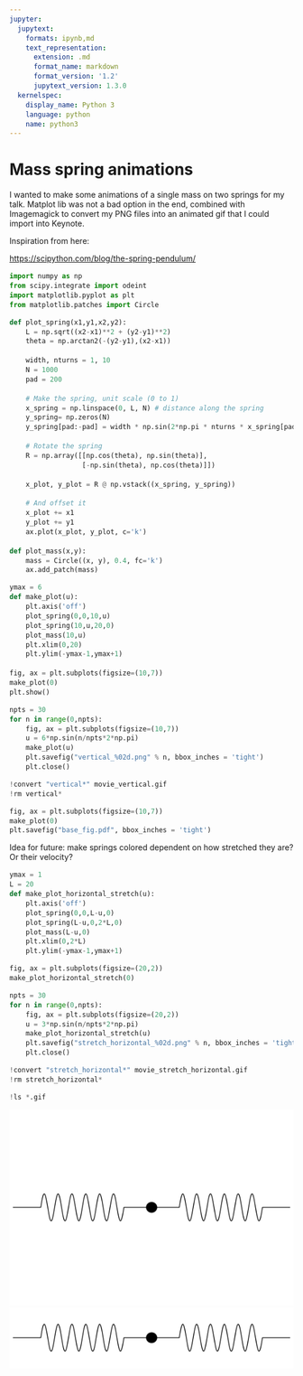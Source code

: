 ```yaml
---
jupyter:
  jupytext:
    formats: ipynb,md
    text_representation:
      extension: .md
      format_name: markdown
      format_version: '1.2'
      jupytext_version: 1.3.0
  kernelspec:
    display_name: Python 3
    language: python
    name: python3
---
```


# Mass spring animations

I wanted to make some animations of a single mass on two springs for my talk. Matplot lib was not a bad option in the end, combined with Imagemagick to convert my PNG files into an animated gif that I could import into Keynote. 

Inspiration from here:

https://scipython.com/blog/the-spring-pendulum/

```python
import numpy as np
from scipy.integrate import odeint
import matplotlib.pyplot as plt
from matplotlib.patches import Circle
```

```python
def plot_spring(x1,y1,x2,y2):
    L = np.sqrt((x2-x1)**2 + (y2-y1)**2)
    theta = np.arctan2(-(y2-y1),(x2-x1))

    width, nturns = 1, 10
    N = 1000
    pad = 200

    # Make the spring, unit scale (0 to 1)
    x_spring = np.linspace(0, L, N) # distance along the spring
    y_spring= np.zeros(N)
    y_spring[pad:-pad] = width * np.sin(2*np.pi * nturns * x_spring[pad:-pad]/L)

    # Rotate the spring
    R = np.array([[np.cos(theta), np.sin(theta)],
                  [-np.sin(theta), np.cos(theta)]])

    x_plot, y_plot = R @ np.vstack((x_spring, y_spring))

    # And offset it
    x_plot += x1
    y_plot += y1
    ax.plot(x_plot, y_plot, c='k')

def plot_mass(x,y):
    mass = Circle((x, y), 0.4, fc='k')
    ax.add_patch(mass)
```

```python
ymax = 6
def make_plot(u):   
    plt.axis('off')
    plot_spring(0,0,10,u)
    plot_spring(10,u,20,0)
    plot_mass(10,u)
    plt.xlim(0,20)
    plt.ylim(-ymax-1,ymax+1)

fig, ax = plt.subplots(figsize=(10,7))
make_plot(0)
plt.show()
```

```python
npts = 30
for n in range(0,npts):
    fig, ax = plt.subplots(figsize=(10,7))
    u = 6*np.sin(n/npts*2*np.pi)
    make_plot(u)
    plt.savefig("vertical_%02d.png" % n, bbox_inches = 'tight')
    plt.close()
```

```python
!convert "vertical*" movie_vertical.gif
!rm vertical*
```

```python
fig, ax = plt.subplots(figsize=(10,7))
make_plot(0)
plt.savefig("base_fig.pdf", bbox_inches = 'tight')
```

Idea for future: make springs colored dependent on how stretched they are? Or their velocity? 

```python
ymax = 1
L = 20
def make_plot_horizontal_stretch(u):
    plt.axis('off')
    plot_spring(0,0,L-u,0)
    plot_spring(L-u,0,2*L,0)
    plot_mass(L-u,0)
    plt.xlim(0,2*L)
    plt.ylim(-ymax-1,ymax+1)
```

```python
fig, ax = plt.subplots(figsize=(20,2))
make_plot_horizontal_stretch(0)
```

```python
npts = 30
for n in range(0,npts):
    fig, ax = plt.subplots(figsize=(20,2))
    u = 3*np.sin(n/npts*2*np.pi)
    make_plot_horizontal_stretch(u)
    plt.savefig("stretch_horizontal_%02d.png" % n, bbox_inches = 'tight')
    plt.close()
```

```python
!convert "stretch_horizontal*" movie_stretch_horizontal.gif
!rm stretch_horizontal*
```

```python
!ls *.gif
```

<img src="movie_vertical.gif">
<img src="movie_horizontal.gif">


```python

```
